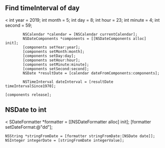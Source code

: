 
Find timeInterval of day
-------------------------
<            int year = 2019;
            int month = 5;
            int day = 8;
            int hour = 23;
            int minute = 4;
            int second = 59;
            
            NSCalendar *calendar = [NSCalendar currentCalendar];
            NSDateComponents *components = [[NSDateComponents alloc] init];
            [components setYear:year];
            [components setMonth:month];
            [components setDay:day];
            [components setHour:hour];
            [components setMinute:minute];
            [components setSecond:second];
            NSDate *resultDate = [calendar dateFromComponents:components];
            
            NSTimeInterval dateInterval = [resultDate timeIntervalSince1970];
	
	[components release];			
>


NSDate to int
-----------------
<
    SDateFormatter *formatter = [[NSDateFormatter alloc] init];
    [formatter setDateFormat:@"dd"];

    NSString *stringFromDate = [formatter stringFromDate:[NSDate date]];
    NSInteger integerDate = [stringFromDate integerValue];          
>


